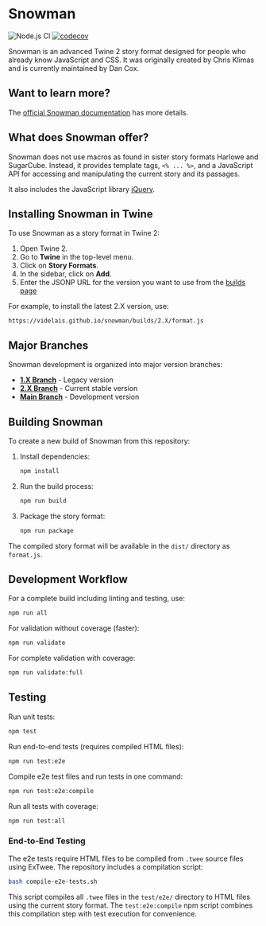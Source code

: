 # Snowman

![Node.js CI](https://github.com/videlais/snowman/workflows/Node.js%20CI/badge.svg) [![codecov](https://codecov.io/gh/videlais/snowman/branch/master/graph/badge.svg)](https://codecov.io/gh/videlais/snowman)

Snowman is an advanced Twine 2 story format designed for people who already know JavaScript and CSS. It was originally created by Chris Klimas and is currently maintained by Dan Cox.

## Want to learn more?

The [official Snowman documentation](https://videlais.github.io/snowman/#/) has more details.

## What does Snowman offer?

Snowman does not use macros as found in sister story formats Harlowe and SugarCube. Instead, it provides template tags, `<% ... %>`, and a JavaScript API for accessing and manipulating the current story and its passages.

It also includes the JavaScript library [jQuery](https://jquery.com/).

## Installing Snowman in Twine

To use Snowman as a story format in Twine 2:

1. Open Twine 2.
2. Go to **Twine** in the top-level menu.
3. Click on **Story Formats**.
4. In the sidebar, click on **Add**.
5. Enter the JSONP URL for the version you want to use from the [builds page](https://videlais.github.io/snowman/builds/)

For example, to install the latest 2.X version, use:

```url
https://videlais.github.io/snowman/builds/2.X/format.js
```

## Major Branches

Snowman development is organized into major version branches:

- **[1.X Branch](https://github.com/videlais/snowman/tree/1.X)** - Legacy version
- **[2.X Branch](https://github.com/videlais/snowman/tree/2.X)** - Current stable version
- **[Main Branch](https://github.com/videlais/snowman)** - Development version

## Building Snowman

To create a new build of Snowman from this repository:

1. Install dependencies:

   ```bash
   npm install
   ```

2. Run the build process:

   ```bash
   npm run build
   ```

3. Package the story format:

   ```bash
   npm run package
   ```

The compiled story format will be available in the `dist/` directory as `format.js`.

## Development Workflow

For a complete build including linting and testing, use:

```bash
npm run all
```

For validation without coverage (faster):

```bash
npm run validate
```

For complete validation with coverage:

```bash
npm run validate:full
```

## Testing

Run unit tests:

```bash
npm test
```

Run end-to-end tests (requires compiled HTML files):

```bash
npm run test:e2e
```

Compile e2e test files and run tests in one command:

```bash
npm run test:e2e:compile
```

Run all tests with coverage:

```bash
npm run test:all
```

### End-to-End Testing

The e2e tests require HTML files to be compiled from `.twee` source files using ExTwee. The repository includes a compilation script:

```bash
bash compile-e2e-tests.sh
```

This script compiles all `.twee` files in the `test/e2e/` directory to HTML files using the current story format. The `test:e2e:compile` npm script combines this compilation step with test execution for convenience.

